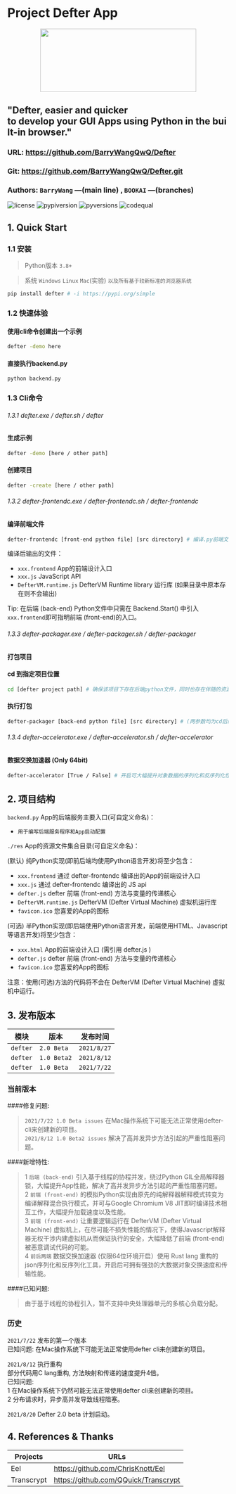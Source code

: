 # Project Defter App 

<div align=center><img width="355" height="144" src="https://s3.bmp.ovh/imgs/2021/08/ff22d30dc2db2a7d.png"/></div>

## "Defter, easier and quicker to develop your GUI Apps using Python in the built-in browser."
### URL: https://github.com/BarryWangQwQ/Defter
### Git: https://github.com/BarryWangQwQ/Defter.git
### Authors: `BarryWang` —(main line) , `BOOKAI` —(branches)

<div>
<img src="https://img.shields.io/pypi/l/defter?style=for-the-badge" alt="license" />
<img src="https://img.shields.io/pypi/v/defter?style=for-the-badge" alt="pypiversion" />
<img src="https://img.shields.io/pypi/pyversions/defter?style=for-the-badge" alt="pyversions" />
<img src="https://camo.githubusercontent.com/9e08593ef5174a8466232c462ee6f7cfb53679acf2acbadd5f7c7b0bf5eb1ee0/68747470733a2f2f696d672e736869656c64732e696f2f6c67746d2f67726164652f707974686f6e2f672f73616d75656c6877696c6c69616d732f45656c2e7376673f6c6f676f3d6c67746d267374796c653d666f722d7468652d6261646765" alt="codequal" />
</div>

## 1. Quick Start

### 1.1 安装

> Python版本 `3.8+`

> 系统 `Windows` `Linux` `Mac`(实验) `以及所有基于较新标准的浏览器系统`

```sh
pip install defter # -i https://pypi.org/simple
```

### 1.2 快速体验

#### 使用cli命令创建出一个示例
```sh
defter -demo here
```

#### 直接执行backend.py
```sh
python backend.py
```

### 1.3 Cli命令

###### 1.3.1 defter.exe / defter.sh / defter
#### 生成示例
```sh
defter -demo [here / other path]
```

#### 创建项目
```sh
defter -create [here / other path]
```

###### 1.3.2 defter-frontendc.exe / defter-frontendc.sh / defter-frontendc
#### 编译前端文件
```sh
defter-frontendc [front-end python file] [src directory] # 编译.py前端文件并输出到指定资源目录 (两参数均为绝对路径)
```

编译后输出的文件：
- `xxx.frontend` App的前端设计入口
- `xxx.js` JavaScript API
- `DefterVM.runtime.js` DefterVM Runtime library 运行库 (如果目录中原本存在则不会输出)  

Tip: 在后端 (back-end) Python文件中只需在 Backend.Start() 中引入`xxx.frontend`即可指明前端 (front-end)的入口。

###### 1.3.3 defter-packager.exe / defter-packager.sh / defter-packager
#### 打包项目

#### cd 到指定项目位置
```sh
cd [defter project path] # 确保该项目下存在后端python文件，同时也存在伴随的资源目录。
```

#### 执行打包
```sh
defter-packager [back-end python file] [src directory] # (两参数均为cd后的相对路径) 可选参数: -F 打包成一个可执行文件(有Console) -Fw 打包成一个可执行文件(无Console)
```

###### 1.3.4 defter-accelerator.exe / defter-accelerator.sh / defter-accelerator

#### 数据交换加速器 (Only 64bit)

```sh
defter-accelerator [True / False] # 开启可大幅提升对象数据的序列化和反序列化性能，适用于大数据量高并发的App类型，但必须是64位的环境才被允许开启。
```

## 2. 项目结构

`backend.py` App的后端服务主要入口(可自定义命名)：

- `用于编写后端服务程序和App启动配置`

`./res` App的资源文件集合目录(可自定义命名)：

(默认) 纯Python实现(即前后端均使用Python语言开发)将至少包含：
- `xxx.frontend` 通过 defter-frontendc 编译出的App的前端设计入口
- `xxx.js` 通过 defter-frontendc 编译出的 JS api
- `defter.js` defter 前端 (front-end) 方法与变量的传递核心
- `DefterVM.runtime.js` DefterVM (Defter Virtual Machine) 虚拟机运行库
- `favicon.ico` 您喜爱的App的图标


(可选) 半Python实现(即后端使用Python语言开发，前端使用HTML、Javascript等语言开发)将至少包含：
- `xxx.html` App的前端设计入口 (需引用 defter.js )
- `defter.js` defter 前端 (front-end) 方法与变量的传递核心
- `favicon.ico` 您喜爱的App的图标

注意：使用(可选)方法的代码将不会在 DefterVM (Defter Virtual Machine) 虚拟机中运行。
## 3. 发布版本

| 模块 | 版本 | 发布时间 |
| --- | --- | --- |
| `defter` | `2.0 Beta` | `2021/8/27` |
| `defter` | `1.0 Beta2` | `2021/8/12` |
| `defter` | `1.0 Beta` | `2021/7/22` |

### 当前版本  

####修复问题:   
> `2021/7/22 1.0 Beta issues` 在Mac操作系统下可能无法正常使用defter-cli来创建新的项目。  
`2021/8/12 1.0 Beta2 issues` 解决了高并发异步方法引起的严重性阻塞问题。  

####新增特性:   
> 1 `后端 (back-end)` 引入基于线程的协程并发，绕过Python GIL全局解释器锁，大幅提升App性能，解决了高并发异步方法引起的严重性阻塞问题。  
2 `前端 (front-end)` 的模拟Python实现由原先的纯解释器解释模式转变为编译解释混合执行模式，并可与Google Chromium V8 JIT即时编译技术相互工作，大幅提升加载速度以及性能。  
3 `前端 (front-end)` 让重要逻辑运行在 DefterVM (Defter Virtual Machine) 虚拟机上，在尽可能不损失性能的情况下，使得Javascript解释器无权干涉内建虚拟机从而保证执行的安全，大幅降低了前端 (front-end) 被恶意调试代码的可能。  
4 `前后两端` 数据交换加速器 (仅限64位环境开启）使用 Rust lang 重构的json序列化和反序列化工具，开启后可拥有强劲的大数据对象交换速度和传输性能。

####已知问题:   
> 由于基于线程的协程引入，暂不支持中央处理器单元的多核心负载分配。

### 历史  

`2021/7/22` 发布的第一个版本  
已知问题: 在Mac操作系统下可能无法正常使用defter cli来创建新的项目。

`2021/8/12` 执行重构  
部分代码用C lang重构, 方法映射和传递的速度提升4倍。  
已知问题:  
1 在Mac操作系统下仍然可能无法正常使用defter cli来创建新的项目。  
2 分布请求时，异步高并发导致线程阻塞。

`2021/8/20` Defter 2.0 beta 计划启动。


## 4. References & Thanks

| Projects | URLs |
| --- | --- |
| Eel | https://github.com/ChrisKnott/Eel |
| Transcrypt | https://github.com/QQuick/Transcrypt |
